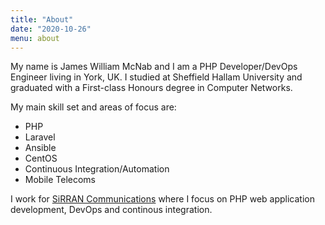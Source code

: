 ```yaml
---
title: "About"
date: "2020-10-26"
menu: about
---
```


My name is James William McNab and I am a PHP Developer/DevOps Engineer living in York, UK. I studied at Sheffield Hallam University and graduated with a First-class Honours degree in Computer Networks.

My main skill set and areas of focus are:

- PHP
- Laravel
- Ansible
- CentOS
- Continuous Integration/Automation
- Mobile Telecoms

I work for [SiRRAN Communications](http://www.sirran.com) where I focus on PHP web application development, DevOps and continous integration.
